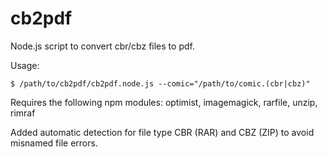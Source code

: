 cb2pdf
======

Node.js script to convert cbr/cbz files to pdf.

Usage: 

```
$ /path/to/cb2pdf/cb2pdf.node.js --comic="/path/to/comic.(cbr|cbz)"
```

Requires the following npm modules: optimist, imagemagick, rarfile, unzip, rimraf

Added automatic detection for file type CBR (RAR) and CBZ (ZIP) to avoid misnamed file errors.

